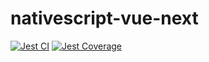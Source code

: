 # nativescript-vue-next 

[![Jest CI](https://github.com/rigor789/nativescript-vue-next/workflows/Jest%20CI/badge.svg?branch=master)](#)
[![Jest Coverage](https://coverage.nativescript-vue.org/badge.svg)](https://coverage.nativescript-vue.org)
